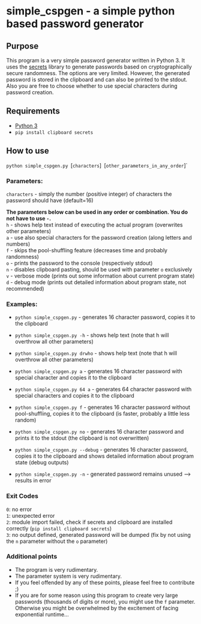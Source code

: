 # simple_cspgen - a simple python based password generator
## Purpose
This program is a very simple password generator written in Python 3. 
It uses the [secrets](https://docs.python.org/3/library/secrets.html) library to generate passwords based on cryptographically secure randomness. 
The options are very limited. However, the generated password is stored in the clipboard and can also be printed to the stdout. 
Also you are free to choose whether to use special characters during password creation.

## Requirements
- [Python 3](https://www.python.org/downloads/)
- `pip install clipboard secrets`

## How to use
`python simple_cspgen.py `[`characters`]` `[`other_parameters_in_any_order`]`

### Parameters:
`characters` - simply the number (positive integer) of characters the password should have (default=16)  

**The parameters below can be used in any order or combination. You do not have to use `-`.**  
`h` - shows help text instead of executing the actual program (overwrites other parameters)\
`a` - use also special characters for the password creation (along letters and numbers)\
`f` - skips the pool-shuffling feature (decreases time and probably randomness)\
`o` - prints the password to the console (respectively stdout)\
`n` - disables clipboard pasting, should be used with parameter `o` exclusively\
`v` - verbose mode (prints out some information about current program state)\
`d` - debug mode (prints out detailed information about program state, not recommended)

### Examples:
- `python simple_cspgen.py`         - generates 16 character password, copies it to the clipboard  

- `python simple_cspgen.py -h`      - shows help text (note that h will overthrow all other parameters)  
- `python simple_cspgen.py drwho`   - shows help text (note that h will overthrow all other parameters)  

- `python simple_cspgen.py a`       - generates 16 character password with special character and copies it to the clipboard  
- `python simple_cspgen.py 64 a`    - generates 64 character password with special characters and copies it to the clipboard  
- `python simple_cspgen.py f`       - generates 16 character password without pool-shuffling, copies it to the clipboard (is faster, probably a little less random)  
- `python simple_cspgen.py no`      - generates 16 character password and prints it to the stdout (the clipboard is not overwritten)  
- `python simple_cspgen.py --debug` - generates 16 character password, copies it to the clipboard and shows detailed information about program state (debug outputs)  

- `python simple_cspgen.py -n`      - generated password remains unused --> results in error  

### Exit Codes

`0`: no error  
`1`: unexpected error  
`2`: module import failed, check if secrets and clipboard are installed correctly (`pip install clipboard secrets`)  
`3`: no output defined, generated password will be dumped (fix by not using the `n` parameter without the `o` parameter)

### Additional points
- The program is very rudimentary.
- The parameter system is very rudimentary.
- If you feel offended by any of these points, please feel free to contribute ;)
- If you are for some reason using this program to create very large passwords (thousands of digits or more), you might use the `f` parameter. Otherwise you might be overwhelmed by the excitement of facing exponential runtime...
